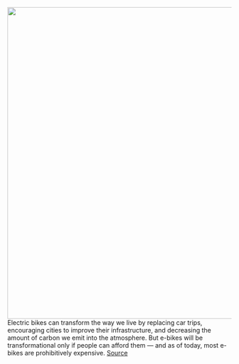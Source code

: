<img src='https://cdn.vox-cdn.com/thumbor/uU7pZYDsHbIfEcjM8EZyhqwl-Kg=/0x0:5016x3343/1200x800/filters:focal(2107x1271:2909x2073)/cdn.vox-cdn.com/uploads/chorus_image/image/68867294/1212203103.0.jpg' width='700px' /><br/>
Electric bikes can transform the way we live by replacing car trips, encouraging cities to improve their infrastructure, and decreasing the amount of carbon we emit into the atmosphere. But e-bikes will be transformational only if people can afford them — and as of today, most e-bikes are prohibitively expensive.
<a href='https://www.theverge.com/2021/2/24/22295115/ebike-tax-credit-congress-bill-blumenauer'> Source <a/>
